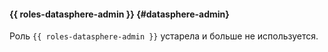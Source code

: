 #### {{ roles-datasphere-admin }} {#datasphere-admin}

Роль `{{ roles-datasphere-admin }}` устарела и больше не используется.